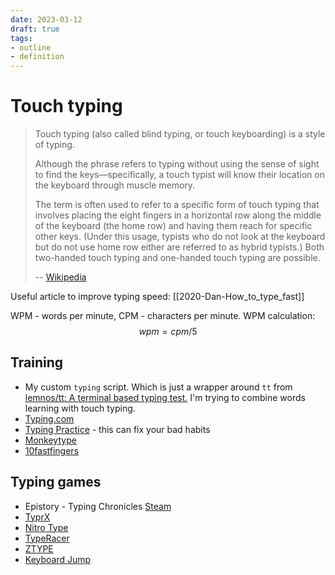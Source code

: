 ```yaml
---
date: 2023-03-12
draft: true
tags:
- outline
- definition
---
```


# Touch typing

> Touch typing (also called blind typing, or touch keyboarding) is a style of
> typing.
>
> Although the phrase refers to typing without using the sense of sight to find
> the keys—specifically, a touch typist will know their location on the keyboard
> through muscle memory.
>
> The term is often used to refer to a specific form of touch typing that
> involves placing the eight fingers in a horizontal row along the middle of the
> keyboard (the home row) and having them reach for specific other keys. (Under
> this usage, typists who do not look at the keyboard but do not use home row
> either are referred to as hybrid typists.) Both two-handed touch typing and
> one-handed touch typing are possible.
>
> -- [Wikipedia](https://en.wikipedia.org/wiki/Touch_typing)

Useful article to improve typing speed:
[[2020-Dan-How_to_type_fast]]

WPM - words per minute, CPM - characters per minute. WPM calculation:
$$wpm = cpm / 5$$

## Training

- My custom `typing` script. Which is just a wrapper around `tt` from
  [lemnos/tt: A terminal based typing test.](https://github.com/lemnos/tt) I'm
  trying to combine words learning with touch typing.
- [Typing.com](https://www.typing.com/)
- [Typing Practice](https://www.keybr.com/) - this can fix your bad habits
- [Monkeytype](https://monkeytype.com/)
- [10fastfingers](https://10fastfingers.com)

## Typing games

- Epistory - Typing Chronicles
  [Steam](https://store.steampowered.com/app/398850/Epistory__Typing_Chronicles/)
- [TyprX](https://www.typrx.com/)
- [Nitro Type](https://www.nitrotype.com/)
- [TypeRacer](https://play.typeracer.com/)
- [ZTYPE](https://zty.pe/)
- [Keyboard Jump](https://www.typing.com/student/game/keyboard-jump)
